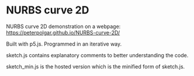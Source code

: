 # NURBS curve 2D
NURBS curve 2D demonstration on a webpage: https://peterpolgar.github.io/NURBS-curve-2D/

Built with p5.js. Programmed in an iterative way.

sketch.js contains explanatory comments to better understanding the code.

sketch_min.js is the hosted version which is the minified form of sketch.js.
